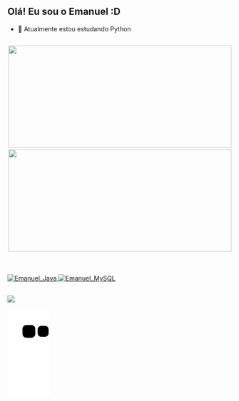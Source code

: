 ##  Olá! Eu sou o Emanuel :D

- 🌱 Atualmente estou estudando Python


##
<div align="center">
  <a href="https://github.com/emn-f">
  <img height="230em" width="500" src="https://github-readme-stats.vercel.app/api?username=emn-f&show_icons=true&theme=dark&include_all_commits=true&count_private=true"/>
  <img height="230em" width="500" src="https://github-readme-stats.vercel.app/api/top-langs/?username=emn-f&layout=compact&langs_count=7&theme=dark"/>
</div>

##
  <div style="display: inline_block"><br>
  <img align="center" alt="Emanuel_Java" height="80" width="90" src="https://cdn.jsdelivr.net/gh/devicons/devicon/icons/java/java-plain-wordmark.svg" />
  <img align="center" alt="Emanuel_MySQL" height="80" width="90" src="https://cdn.jsdelivr.net/gh/devicons/devicon/icons/mysql/mysql-original-wordmark.svg" />
</div>
  
##

<div> 
  <a href="https://www.linkedin.com/in/emanuel-ferreira-3408471a3/" target="_blank"><img src="https://img.shields.io/badge/-LinkedIn-%230077B5?style=for-the-badge&logo=linkedin&logoColor=white" target="_blank"></a> 
 
  ![Snake animation](https://github.com/rafaballerini/rafaballerini/blob/output/github-contribution-grid-snake.svg)
 
</div>
